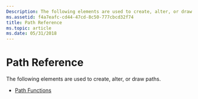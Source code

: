 ```yaml
---
Description: The following elements are used to create, alter, or draw paths.
ms.assetid: f4a7eafc-cd44-47cd-8c50-777cbcd32f74
title: Path Reference
ms.topic: article
ms.date: 05/31/2018
---
```


# Path Reference

The following elements are used to create, alter, or draw paths.

-   [Path Functions](path-functions.md)

 

 



